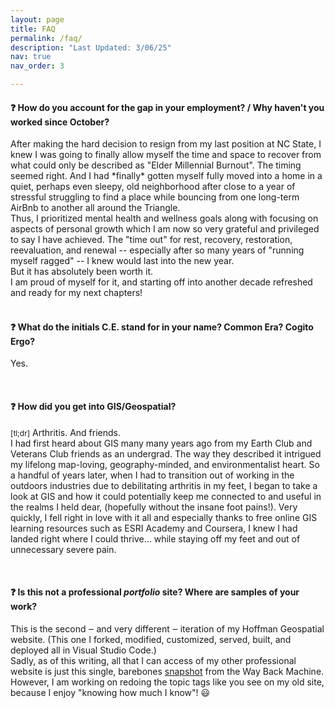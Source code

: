 ```yaml
---
layout: page
title: FAQ
permalink: /faq/
description: "Last Updated: 3/06/25"
nav: true
nav_order: 3

---
```


#### :question: How do you account for the gap in your employment? / Why haven't you worked since October?
<div class="content">
After making the hard decision to resign from my last position at NC State, I knew I was going to 
finally allow myself the time and space to recover from what could only be described as 
"Elder Millennial Burnout". The timing seemed right. 
And I had *finally* gotten myself fully moved into a home in a quiet, perhaps even sleepy, old neighborhood after close to a year 
of stressful struggling to find a place while bouncing from one long-term AirBnb to another all around the Triangle.
<br>
Thus, I prioritized mental health and wellness goals along with focusing on aspects of personal growth which I am now so very
grateful and privileged to say I have achieved. The "time out" for rest, recovery, restoration, reevaluation, and renewal 
-- especially after so many years of "running myself ragged" -- I knew would last into the new year.
<br>
But it has absolutely been worth it.<br>
I am proud of myself for it, and starting off into another decade refreshed and ready for my next chapters! 
</div>

<br>

#### :question: What do the initials C.E. stand for in your name? Common Era? Cogito Ergo?
Yes.

<br>


#### :question: How did you get into GIS/Geospatial?
<span style="font-size:12px;">[tl;dr]</span>  Arthritis. And friends.
<br>
I had first heard about GIS many many years ago from my Earth Club and Veterans Club friends as an undergrad.
The way they described it intrigued my lifelong map-loving, geography-minded, and environmentalist heart. 
So a handful of years later, when I had to transition out of working in the outdoors industries due to debilitating arthritis in my feet, 
I began to take a look at GIS and how it could potentially keep me connected to and useful in the realms I held dear, (hopefully without the insane foot pains!).
Very quickly, I fell right in love with it all and especially thanks to free online GIS learning resources such as ESRI Academy and Coursera,
I knew I had landed right where I could thrive... while staying off my feet and out of unnecessary severe pain.


<br>

#### :question: Is this not a professional <b><i>portfolio</i></b> site? Where are samples of your work?
This is the second ‒ and very different ‒ iteration of my Hoffman Geospatial website.
(This one I forked, modified, customized, served, built, and deployed all in Visual Studio Code.)
<br>Sadly, as of this writing, all that I can access of my other professional website 
is just this single, barebones <a href="https://web.archive.org/web/20211202183343/https://www.hoffmangeospatial.com/">snapshot</a> from the Way Back Machine. However, I am working on redoing the topic tags like you see on my old site, because I enjoy "knowing how much I know"! :smiley:

<br>

<!--#### :question: How <s>old are you</s> many years have you been alive?
I can neither confirm nor deny that I was born right around the time Geo. Orwell warned about.-->


<br>
<!-- #### . What is your relationship to the elite sport of ice hockey?
It is and has always been venerated in my life, by me. I became obsessed in my single-digit years. -->